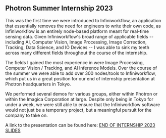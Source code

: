 ## Photron Summer Internship 2023

This was the first time we were introduced to Infiniworkflow, an application that essentially removes the need for engineers to write their own code, as Infiniworkflow is an entirely node-based platform meant for real-time sensing data. Given Infiniworkflow's broad range of applicable fields -- including AI, Computer Vision, Image Processing, Image Correction, Tracking, Data Science, and IO Devices -- I was able to sink my teeth across many different fields throughout the course of the internship.

The fields I gained the most experience in were Image Processing, Computer Vision / Tracking, and AI Inference Models. Over the course of the summer we were able to add over 300 nodes/tools to Infiniworkflow, which put us in a great position for our end of internship presentation at Photron headquarters in Tokyo.

We performed several demos for various groups, either within Photron or within the Imagica Corporation at large. Despite only being in Tokyo for under a week, we were still able to ensure that the Infiniworkflow software would not just be a temporary project, but a meaningful pursuit for the company to take on.

A link to the presentation can be found here: [END OF INTERNSHIP 2023 SLIDES](https://docs.google.com/presentation/d/1OeZcUghS5LKceckrVtN9a-JD9utPmjCJqm52lsWYXSU/edit?usp=sharing)


